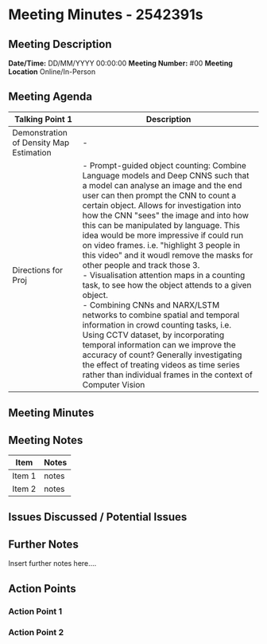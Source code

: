 # Meeting Minutes - 2542391s

## Meeting Description

**Date/Time:** DD/MM/YYYY 00:00:00
**Meeting Number:** \#00
**Meeting Location** Online/In-Person

## Meeting Agenda

| Talking Point 1 | Description |
| ----- | ----- |
| Demonstration of Density Map Estimation | -  |
| Directions for Proj | - Prompt-guided object counting: Combine Language models and Deep CNNS such that a model can analyse an image and the end user can then prompt the CNN to count a certain object. Allows for investigation into how the CNN "sees" the image and into how this can be manipulated by language. This idea would be more impressive if could run on video frames. i.e. "highlight 3 people in this video" and it woudl remove the masks for other people and track those 3. <br> - Visualisation attention maps in a counting task, to see how the object attends to a given object. <br> - Combining CNNs and NARX/LSTM networks to combine spatial and temporal information in crowd counting tasks, i.e. Using CCTV dataset, by incorporating temporal information can we improve the accuracy of count? Generally investigating the effect of treating videos as time series rather than individual frames in the context of Computer Vision|

## Meeting Minutes

## Meeting Notes

| Item | Notes |
| ---- | ---- |
| Item 1 | notes |
| Item 2 | notes |

## Issues Discussed / Potential Issues

## Further Notes

Insert further notes here....

## Action Points

### Action Point 1

### Action Point 2
